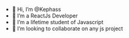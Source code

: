 - 👋 Hi, I’m @Kephass
- 👀 I’m a ReactJs Developer
- 🌱 I’m a lifetime student of Javascript
- 💞️ I’m looking to collaborate on any js project
<!---
Kephass/Kephass is a ✨ special ✨ repository because its `README.md` (this file) appears on your GitHub profile.
You can click the Preview link to take a look at your changes.
--->
